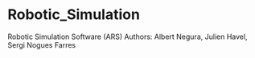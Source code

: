 # Robotic_Simulation
Robotic Simulation Software (ARS)
Authors: Albert Negura, Julien Havel, Sergi Nogues Farres
